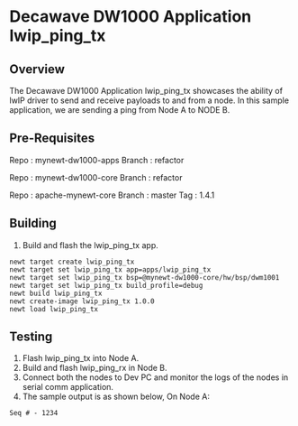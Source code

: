 <!--
#
# Licensed to the Apache Software Foundation (ASF) under one
# or more contributor license agreements.  See the NOTICE file
# distributed with this work for additional information
# regarding copyright ownership.  The ASF licenses this file
# to you under the Apache License, Version 2.0 (the
# "License"); you may not use this file except in compliance
# with the License.  You may obtain a copy of the License at
#
# http://www.apache.org/licenses/LICENSE-2.0
#
# Unless required by applicable law or agreed to in writing,
# software distributed under the License is distributed on an
# "AS IS" BASIS, WITHOUT WARRANTIES OR CONDITIONS OF ANY
#  KIND, either express or implied.  See the License for the
# specific language governing permissions and limitations
# under the License.
#
-->

# Decawave DW1000 Application lwip_ping_tx

## Overview
The Decawave DW1000 Application lwip_ping_tx showcases the ability of lwIP driver to send and receive 
payloads to and from a node. In this sample application, we are sending a ping from Node A to NODE B.

## Pre-Requisites
Repo 	:	mynewt-dw1000-apps
Branch	:	refactor

Repo	:	mynewt-dw1000-core
Branch	:	refactor

Repo	:	apache-mynewt-core
Branch	:	master
Tag 	:	1.4.1

## Building
1. Build and flash the lwip_ping_tx app.

```no-highlight
newt target create lwip_ping_tx
newt target set lwip_ping_tx app=apps/lwip_ping_tx
newt target set lwip_ping_tx bsp=@mynewt-dw1000-core/hw/bsp/dwm1001
newt target set lwip_ping_tx build_profile=debug
newt build lwip_ping_tx
newt create-image lwip_ping_tx 1.0.0
newt load lwip_ping_tx
```

## Testing
1. Flash lwip_ping_tx into Node A.
2. Build and flash lwip_ping_rx in Node B.
3. Connect both the nodes to Dev PC and monitor the logs of the nodes in serial comm application.
4. The sample output is as shown below,
	On Node A:

```no-highlight
Seq # - 1234
```